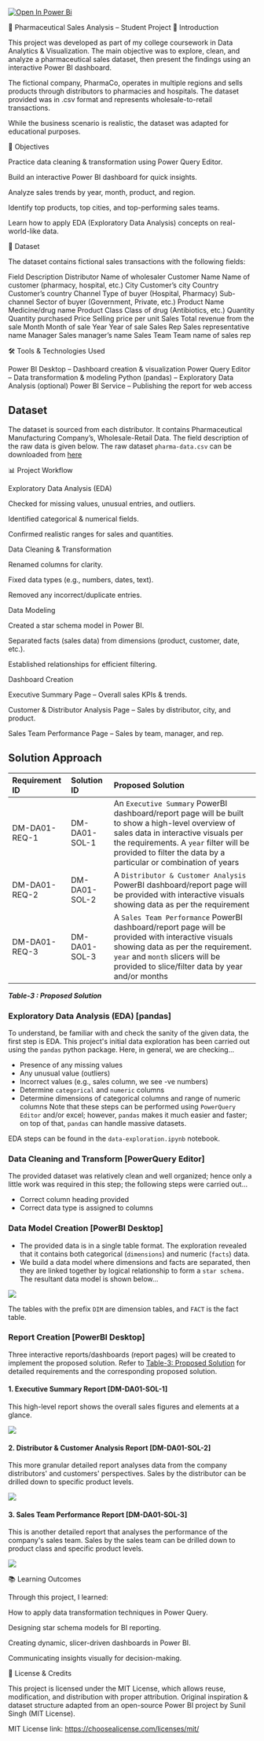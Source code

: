 
[![Open In Power Bi](https://img.shields.io/badge/open_in_power_bi-F2C811?style=for-the-badge&logo=powerbi&logoColor=black)](https://app.powerbi.com/view?r=eyJrIjoiMTQ1YjJiODctNmJjMS00NGYwLWFjMWEtNGE5YzdkYWUyYzIwIiwidCI6ImFlZDI3MWNkLTYzOTgtNDllZi1hOWNmLTQ4NDIyMTAxZTE0ZSIsImMiOjEwfQ%3D%3D)

💊 Pharmaceutical Sales Analysis – Student Project
📌 Introduction

This project was developed as part of my college coursework in Data Analytics & Visualization.
The main objective was to explore, clean, and analyze a pharmaceutical sales dataset, then present the findings using an interactive Power BI dashboard.

The fictional company, PharmaCo, operates in multiple regions and sells products through distributors to pharmacies and hospitals. The dataset provided was in .csv format and represents wholesale-to-retail transactions.

While the business scenario is realistic, the dataset was adapted for educational purposes.

🎯 Objectives

Practice data cleaning & transformation using Power Query Editor.

Build an interactive Power BI dashboard for quick insights.

Analyze sales trends by year, month, product, and region.

Identify top products, top cities, and top-performing sales teams.

Learn how to apply EDA (Exploratory Data Analysis) concepts on real-world-like data.

📂 Dataset

The dataset contains fictional sales transactions with the following fields:

Field	Description
Distributor	Name of wholesaler
Customer Name	Name of customer (pharmacy, hospital, etc.)
City	Customer’s city
Country	Customer’s country
Channel	Type of buyer (Hospital, Pharmacy)
Sub-channel	Sector of buyer (Government, Private, etc.)
Product Name	Medicine/drug name
Product Class	Class of drug (Antibiotics, etc.)
Quantity	Quantity purchased
Price	Selling price per unit
Sales	Total revenue from the sale
Month	Month of sale
Year	Year of sale
Sales Rep	Sales representative name
Manager	Sales manager’s name
Sales Team	Team name of sales rep

🛠 Tools & Technologies Used

Power BI Desktop – Dashboard creation & visualization
Power Query Editor – Data transformation & modeling
Python (pandas) – Exploratory Data Analysis (optional)
Power BI Service – Publishing the report for web access

## Dataset
The dataset is sourced from each distributor. It contains Pharmaceutical Manufacturing Company’s, Wholesale-Retail Data. The field description of the raw data is given below. The raw dataset `pharma-data.csv` can be downloaded from [here](https://drive.google.com/file/d/1npKF_C2tG5psY-at4wvpEgh6T-7KHxEZ/view?usp=share_link)

📊 Project Workflow

Exploratory Data Analysis (EDA)

Checked for missing values, unusual entries, and outliers.

Identified categorical & numerical fields.

Confirmed realistic ranges for sales and quantities.

Data Cleaning & Transformation

Renamed columns for clarity.

Fixed data types (e.g., numbers, dates, text).

Removed any incorrect/duplicate entries.

Data Modeling

Created a star schema model in Power BI.

Separated facts (sales data) from dimensions (product, customer, date, etc.).

Established relationships for efficient filtering.

Dashboard Creation

Executive Summary Page – Overall sales KPIs & trends.

Customer & Distributor Analysis Page – Sales by distributor, city, and product.

Sales Team Performance Page – Sales by team, manager, and rep.
## Solution Approach 

|Requirement ID|Solution ID|Proposed Solution|
|:--|:---|:--|
|DM-DA01-REQ-1|DM-DA01-SOL-1|An `Executive Summary` PowerBI dashboard/report page will be built to show a high-level overview of sales data in interactive visuals per the requirements. A `year` filter will be provided to filter the data by a particular or combination of years |
|DM-DA01-REQ-2|DM-DA01-SOL-2|A `Distributor & Customer Analysis` PowerBI dashboard/report page will be provided with interactive visuals showing data as per the requirement|
|DM-DA01-REQ-3|DM-DA01-SOL-3|A `Sales Team Performance` PowerBI dashboard/report page will be provided with interactive visuals showing data as per the requirement. `year` and `month` slicers will be provided to slice/filter data by year and/or months|

***Table-3 : Proposed Solution***

### Exploratory Data Analysis (EDA) [pandas]
To understand, be familiar with and check the sanity of the given data, the first step is EDA. This project's initial data exploration has been carried out using the `pandas` python package. Here, in general, we are checking... 
 * Presence of any missing values 
 * Any unusual value (outliers) 
 * Incorrect values (e.g., sales column, we see -ve numbers)
 * Determine `categorical` and `numeric` columns
 * Determine dimensions of categorical columns and range of numeric columns
Note that these steps can be performed using `PowerQuery Editor` and/or excel; however, `pandas` makes it much easier and faster; on top of that, `pandas` can handle massive datasets.

EDA steps can be found in the `data-exploration.ipynb` notebook.

### Data Cleaning and Transform [PowerQuery Editor]
The provided dataset was relatively clean and well organized; hence only a little work was required in this step; the following steps were carried out...
* Correct column heading provided
* Correct data type is assigned to columns

### Data Model Creation [PowerBI Desktop]
* The provided data is in a single table format. The exploration revealed that it contains both categorical (`dimensions`) and numeric (`facts`) data. 
* We build a data model where dimensions and facts are separated, then they are linked together by logical relationship to form a `star schema.` The resultant data model is shown below...

<img src="https://github.com/sssingh/pharmaceutical-sales-analysis-powerbi/blob/main/images/data-model.png?raw=true"/>

The tables with the prefix `DIM` are dimension tables, and `FACT` is the fact table.

### Report Creation [PowerBI Desktop]
Three interactive reports/dashboards (report pages) will be created to implement the proposed solution. Refer to [Table-3: Proposed Solution](#solution-approach) for detailed requirements and the corresponding proposed solution. 

#### 1. Executive Summary Report [DM-DA01-SOL-1]
This high-level report shows the overall sales figures and elements at a glance.

<img src="https://github.com/sssingh/pharmaceutical-sales-analysis-powerbi/blob/main/images/exec-summary-page.png?raw=true"/>

#### 2. Distributor & Customer Analysis Report [DM-DA01-SOL-2]
This more granular detailed report analyses data from the company distributors' and customers' perspectives. Sales by the distributor can be drilled down to specific product levels.
 
 <img src="https://github.com/sssingh/pharmaceutical-sales-analysis-powerbi/blob/main/images/dist-cust-analysis-page.png?raw=true"/>
 
 #### 3. Sales  Team Performance Report [DM-DA01-SOL-3] 
 This is another detailed report that analyses the performance of the company's sales team. Sales by the sales team can be drilled down to product class and specific product levels.
 
 <img src="https://github.com/sssingh/pharmaceutical-sales-analysis-powerbi/blob/main/images/sales-team-perform-page.png?raw=true"/>


📚 Learning Outcomes

Through this project, I learned:

How to apply data transformation techniques in Power Query.

Designing star schema models for BI reporting.

Creating dynamic, slicer-driven dashboards in Power BI.

Communicating insights visually for decision-making.

📜 License & Credits

This project is licensed under the MIT License, which allows reuse, modification, and distribution with proper attribution.
Original inspiration & dataset structure adapted from an open-source Power BI project by Sunil Singh (MIT License).

MIT License link: https://choosealicense.com/licenses/mit/
